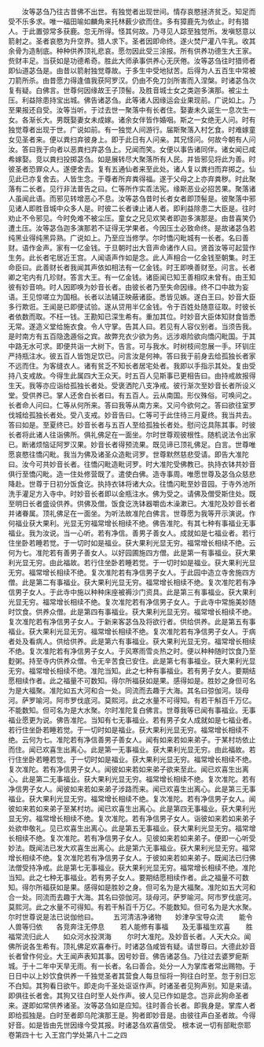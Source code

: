 <!-- { "loadSidebar": true } -->
　　汝等苾刍乃往古昔佛不出世。有独觉者出现世间。情存哀愍拯济贫乏。知足而受不乐多求。唯一福田喻如麟角来托林薮少欲而住。多有獐鹿先为依止。时有猎人。于此置弶常多获鹿。忽无所得。怪其何故。乃寻见人踪至独觉所。发嗔怒意以箭射之。圣者哀愍为升空界。猎人求下。圣者因即命终。遂火焚尸灌八牛乳。收其余骨为造制底。种种供养顶礼悲哀。愿勿因此受三涂报。所有供养功德生大王家。赀财丰足。当获如是功德希奇。胜此大师承事供养心无厌倦。汝等苾刍往时猎师者即仙道苾刍是。由昔以箭射独觉尊故。于多生中受地狱苦。后得为人五百生中常被刀箭所杀。由昔愿力得逢值我获阿罗汉。仍由不免刀剑所害而入涅槃。时诸苾刍次复有疑。白佛言。世尊何因缘故王子顶髻。及胜音城士女之类迦多演那。被尘土压。利益除患持宝出城。佛告诸苾刍。此等诸人因缘运会业果现前。广说如上。乃至果报还自受。汝等当听。于过去世一聚落中有长者住。娶妻未久诞生一息次生一女。各渐长大。男既娶妻女未成嫁。诸余女伴皆作婚咽。斯之一女绝无人问。时有独觉尊者出现于世。广说如前。有一独觉人间游行。届斯聚落入村乞食。时难嫁童女见圣者来。便以粪扫弃彼身上。即于此日有人问亲。其兄怪问。何故今朝有人问汝。答曰我于向者以恶粪扫弃苾刍上。兄闻而笑。女便以事告诸同伴。诸女闻已咸希嫁娶。竞以粪扫投掷苾刍。如是展转尽大聚落所有人民。并皆邪见将此为善。时彼圣者恐罪众人。遂便舍去。复有五通仙者来至此处。诸人复以粪扫而弃掷之。仙见此已亦复舍去。人皆生念。于尊者所弃粪得福。遂于父母之上亦弃粪秽。时此聚落有二长者。见行非法普告之曰。仁等所作实乖法宪。缘斯恶业必招苦果。聚落诸人虽闻此语。而邪见转增恶心不息。汝等苾刍昔时长者女者即顶髻是。彼聚落中邪见诸人即胜音城中众多人是。时彼二长者谏止诸人者。即利益除患二大臣是。往时劝止不令邪见。今时免难不被尘压。童女之兄见欢笑者即迦多演那是。由昔喜笑仍遭土压。汝等苾刍迦多演那若不证得无学果者。今因压土必致命终。是故诸苾刍若纯黑业得纯黑异熟。广说如上。乃至应当修学。尔时憍闪毗城有一长者。名曰善财。语作金声。家有一亿金钱。于旦朝时出大音声命诸作人曰。贤首汝等可起营作生务。此长者宅居近王宫。人闻语声作如是念。此人声相合一亿金钱至朝集。时王命臣曰。此善财长者我闻其声依如相法有一亿金钱。时王即唤善财至。问言。长者卿之宅内有几珍财。答言大王。有一亿金钱。诸臣闻已知王善相叹未曾有。由王知彼有妙音响。时人因即唤为妙音长者。由彼长者乃至失命因缘。终不口中故为妄语。王见惊嗟立为国相。长者以法辅正映蔽诸臣。悉皆见嫉。遂白王曰。妙音大臣多行欺诳。王闻是已即便试验。遂从贷用半亿金钱。令于百姓处随意征取。时彼长者依数而取。不枉一钱。王勘知已深生希有。重加其位。时妙音大臣体知财食皆悉无常。遂造义堂给施衣食。令人守掌。告其人曰。若见有人容仪别者。当须告我。是时南方有五百隐逸遁俗之宾。故弊充衣少欲为务。远涉艰险欲向憍闪毗国。于其中路无水可求。即便共诣一大树下。告言。可与我水。时树枝间忽展一手。环钏庄严持瓶注水。彼五百人皆饱足饮已。问言汝是何神。答曰我于前身去给孤独长者家不远而住。为客缝衣人。诸有贫乏不知长者居宅处者。我即以手指示其处。复由受持八支戒故。今得生此属四大王众天。时五百人见斯事已更相告曰。由持戒故报得生天。我等亦应诣给孤独长者处。受褒洒陀八支净戒。彼行渐次至妙音长者所设义堂。受供养已。掌人还舍白长者曰。有五百人。云从南国。形仪殊俗。可唤问之。长者命人问曰。仁等从何所来。答曰我等从南方来。又问今欲何之。答曰欲往室罗伐城给孤独长者处。受八支戒。妙音告曰。仁等可于此住待三月夏终。我当共去。答曰如是。至夏终已。妙音长者与五百人至给孤独长者处。慰问讫具陈其事。时彼长者将此诸人往诣佛所。俱礼佛足在一面坐。尔时世尊观彼根性。随机说法令出家已。断诸烦恼证阿罗汉果。妙音长者得预流果。既见谛已顶礼佛足。白言。世尊唯愿哀愍往憍闪毗。我当为佛及诸圣众造毗诃罗。世尊默然慈悲受请。即告大准陀曰。汝今可共妙音长者。往憍闪毗造毗诃罗。时大准陀受佛教已。执持衣钵共妙音俱行至憍闪毗。造一住处修营既了。遣使白佛。造寺事周。唯愿世尊及苾刍众慈悲降赴。世尊于日初分饭食讫。执持衣钵将诸大众。往憍闪毗至妙音园。于寺外池所洗手灌足方入寺中。时妙音长者即以金瓶注水。佛为受之。请佛及僧受斯住处。既至明日长者盛设供养。供佛及僧。饭食讫洗钵器嚼齿木澡漱已。大准陀及妙音长者并诸眷属。顶礼佛足在一面坐。为听法故准陀白佛言。世尊愿为我等开示演说。作何福业获大果利。光显无穷福常增长相续不绝。佛告准陀。有其七种有事福业无事福业。我为汝说。当一心听。若有净信。善男子善女人。成就如是七福业者。若行住坐卧若睡若觉。于一切时如是福业。获大果利光显无穷。福常增长相续不绝。云何为七。准陀若有善男子善女人。以好园圃施四方僧。此是第一有事福业。获大果利光显无穷。由此福故。若行住坐卧若睡若觉。于一切时如是福业。获大果利光显无穷。福常增长相续不绝。复次准陀若有净信男子女人。于此园中造立寺舍施四方僧。此是第二有事福业。获大果利光显无穷。福常增长相续不绝。复次准陀若有净信男子女人。于此寺中施以种种床座被褥沙门资具。此是第三有事福业。获大果利光显无穷。福常增长相续不绝。复次准陀若有净信男子女人。于此寺中常施美妙随时饮食。供养众僧。此是第四有事福业。获大果利光显无穷。福常增长相续不绝。复次准陀若有净信男子女人。于新来客苾刍及将欲行者。供给供养。此是第五有事福业。获大果利光显无穷。福常增长相续不绝。复次准陀若有净信男子女人。于病者处及看病人。供给供养。此是第六有事福业。获大果利光显无穷。福常增长相续不绝。复次准陀若有净信男子女人。于风寒雨雪炎热之时。便以种种随时饮食乃至麨粥。持至寺内供养众僧。令无辛苦食已安住。此是第七有事福业。获大果利光显无穷。福常增长相续不绝。准陀当知。此之七种有事福业。若有男子女人。要期结愿相续作者。此之福量不可数知。得尔所福获如是果。感得如是。胜妙之身但可名为是大福聚。准陀如五大河和合一处。同流而去趣于大海。其名曰弶伽河。琰母河。萨罗喻河。阿市罗伐底河。莫熙河。此之水量不可得知。有若干斛百千万亿。不能数知。但可名为是大水聚。尔时准陀复白佛言。世尊我等已闻有事福业。无事福业愿更为说。佛告准陀。当知有七无事福业。若有男子女人成就如是七福业者。若行住坐卧若睡若觉。于一切时如是福业。获大果利光显无穷。福常增长相续不绝。云何为七。准陀若有净信善男子善女人。闻有如来若如来弟子。于某村坊依止而住。闻已欢喜生出离心。此是第一无事福业。获大果利光显无穷。由此福故。若行住坐卧若睡若觉。于一切时如是福业。获大果利光显无穷。福常增长相续不绝。复次准陀。若有净信男子女人。闻彼如来若如来弟子欲来至此。闻已欢喜生出离心。此是第二无事福业。获大果利光显无穷。福常增长相续不绝。复次准陀。若有净信男子女人。闻彼如来若如来弟子涉路而来。闻已欢喜生出离心。此是第三无事福业。获大果利光显无穷。福常增长相续不绝。复次准陀。若有净信男子女人。闻彼如来若如来弟子至某村坊。闻已欢喜生出离心。此是第四无事福业。获大果利光显无穷。福常增长相续不绝。复次准陀。若有净信男子女人。诣彼如来若如来弟子处欲申敬礼。见已欢喜生出离心。此是第五无事福业。获大果利光显无穷。福常增长相续不绝。复次准陀。若有净信男子女人。见彼如来若如来弟子。便即一心听受妙法。既闻法已发大欢喜生出离心。此是第六无事福业。获大果利光显无穷。福常增长相续不绝。复次准陀若有净信男子女人。于彼如来若如来弟子。既闻法已归佛法僧受持净戒。此是第七无事福业。获大果利光显无穷。福常增长相续不绝。准陀当知。此之七种无事福业。若有男子女人。要期结愿相续作者。此之福量不可数知。得尔所福获如是果。感得如是胜妙之身。但可名为是大福聚。准陀如五大河和合一处。同流而去趣于大海。其名曰弶伽河。琰母河。萨罗喻河。阿市罗伐底河。莫熙河。此之水量不可得知。有若干斛百千万亿。不能数知。但可名为是大水聚。尔时世尊说是法已说伽他曰。
　　五河清洁净诸物　　妙津孕宝导众流
　　能令人兽等归依　　各竞奔注无停息
　　若人能修有事福　　及无事福生欢喜
　　胜福常流归此人　　如众河水投溟海
　　尔时大准陀。及妙音长者。人天大众。闻佛所说各生希有。顶礼佛足欢喜奉行。时诸苾刍咸皆有疑。请世尊曰。大德此妙音长者曾作何业。大王闻声表知其事。因号妙音。佛告诸苾刍。乃往过去婆罗痆斯城。于十二年中天旱无雨。有一长者。名曰善合。处分一人为掌库者常出赐物。于日日中以上妙饮食供养一千独觉圣者其营食人每旦恒将一狗往白时至。忽于别日忘不白知。其狗看日欲午。即走向千圣处讴讴作声。时诸圣者见狗声别。知是来请。即俱往长者舍。其狗又往白时至人处作声。彼人见已作如是念。岂非此狗命圣者来。遂即如常供养诸圣。汝等苾刍如是应知。往时善合长者。即我身是。掌库人者即给孤独是。白时至者即乌陀演那王是。狗者即妙音是。由彼往声白圣者故。今得好音。如是皆由先世因缘今受其报。时诸苾刍欢喜信受。
根本说一切有部毗奈耶卷第四十七
入王宫门学处第八十二之四

